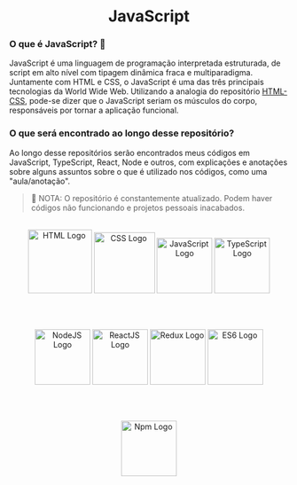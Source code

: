 <h1 align="center"> JavaScript </h1>

<h3> O que é JavaScript? 🧠 </h3>
<p> JavaScript é uma linguagem de programação interpretada estruturada, de script em alto nível com tipagem dinâmica fraca e multiparadigma. Juntamente com HTML e CSS, o JavaScript é uma das três principais tecnologias da World Wide Web. Utilizando a analogia do repositório <a href="https://github.com/Pedroo-Nietoo/HTML-CSS-JS/blob/main/README.md">HTML-CSS</a>, pode-se dizer que o JavaScript seriam os músculos do corpo, responsáveis por tornar a aplicação funcional. </p>

<h3> O que será encontrado ao longo desse repositório? </h3>
<p> Ao longo desse repositórios serão encontrados meus códigos em JavaScript, TypeScript, React, Node e outros, com explicações e anotações sobre alguns assuntos sobre o que é utilizado nos códigos, como uma "aula/anotação". </p>

>🛑 NOTA: O repositório é constantemente atualizado. Podem haver códigos não funcionando e projetos pessoais inacabados.

<br>

<div align="center">

<img height="115em" alt="HTML Logo" src="https://blog-fabrica-prod.s3.amazonaws.com/wp-content/uploads/2018/12/06103758/Html5.ico"/>

<img height="110em" alt="CSS Logo" src="https://logospng.org/download/css-3/logo-css-3-2048.png"/>

<img height="100em" alt="JavaScript Logo" src="https://upload.wikimedia.org/wikipedia/commons/thumb/9/99/Unofficial_JavaScript_logo_2.svg/1200px-Unofficial_JavaScript_logo_2.svg.png"/>
  
<img height="100em" alt="TypeScript Logo" src="https://iconape.com/wp-content/png_logo_vector/typescript.png"/>
  
<br><br>

<img height="100em" alt="NodeJS Logo" src="https://seeklogo.com/images/N/nodejs-logo-FBE122E377-seeklogo.com.png"/>
  
<img height="100em" alt="ReactJS Logo" src="https://upload.wikimedia.org/wikipedia/commons/thumb/a/a7/React-icon.svg/2300px-React-icon.svg.png"/>
  
<img height="100em" alt="Redux Logo" src="https://seeklogo.com/images/R/redux-logo-9CA6836C12-seeklogo.com.png"/>
  
<img height="100em" alt="ES6 Logo" src="https://walde.co/wp-content/uploads/2016/05/es6-logo.png"/>

<br><br>
  
<img height="100em" alt="Npm Logo" src="https://upload.wikimedia.org/wikipedia/commons/thumb/d/db/Npm-logo.svg/540px-Npm-logo.svg.png"/>
</div>
